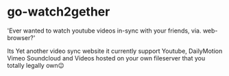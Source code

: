 # go-watch2gether
'Ever wanted to watch youtube videos in-sync with your friends, via. web-browser?' 

Its Yet another video sync website it currently support Youtube, DailyMotion Vimeo Soundcloud and Videos hosted on your own fileserver that you totally legally own😉
